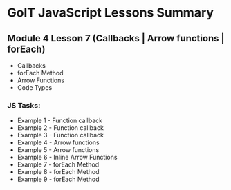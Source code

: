 # GoIT JavaScript Lessons Summary

## Module 4 Lesson 7 (Callbacks | Arrow functions | forEach)

- Callbacks
- forEach Method
- Arrow Functions
- Code Types

### JS Tasks:

- Example 1 - Function callback
- Example 2 - Function callback
- Example 3 - Function callback
- Example 4 - Arrow functions
- Example 5 - Arrow functions
- Example 6 - Inline Arrow Functions
- Example 7 - forEach Method
- Example 8 - forEach Method
- Example 9 - forEach Method
